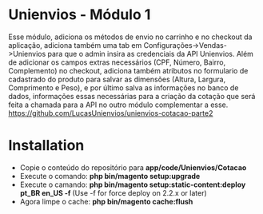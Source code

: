 # Unienvios - Módulo 1

Esse módulo, adiciona os métodos de envio no carrinho e no checkout da aplicação, adiciona também uma tab em Configurações->Vendas->Unienvios para que o admin insira as credenciais da API Unienvios. Além de adicionar os campos extras necessários (CPF, Número, Bairro, Complemento) no checkout, adiciona também atributos no formulario de cadastrado do produto para salvar as dimensões (Altura, Largura, Comprimento e Peso), e por último salva as informações no banco de dados, informações essas necessárias para a criação da cotação que será feita a chamada para a API no outro módulo complementar a esse. https://github.com/LucasUnienvios/unienvios-cotacao-parte2

# Installation

- Copie o conteúdo do repositório para <b>app/code/Unienvios/Cotacao</b>
- Execute o comando: <b>php bin/magento setup:upgrade</b>
- Execute o camando: <b>php bin/magento setup:static-content:deploy pt_BR en_US -f
 </b>  (Use -f for force deploy on 2.2.x or later)
- Agora limpe o cache: <b>php bin/magento cache:flush</b>
